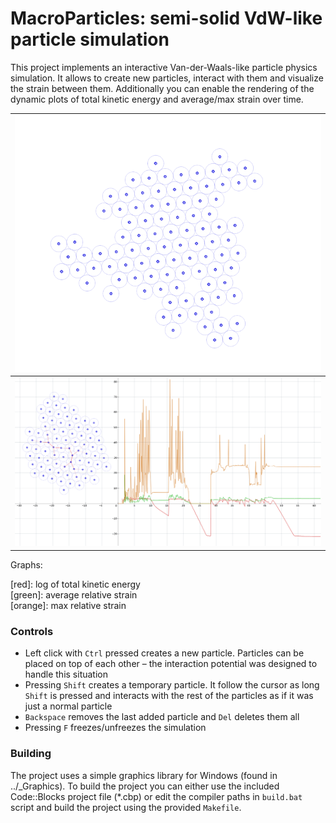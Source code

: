 # MacroParticles: semi-solid VdW-like particle simulation

This project implements an interactive Van-der-Waals-like particle physics simulation. It allows to create new particles, interact with them and visualize the strain between them. Additionally you can enable the rendering of the dynamic plots of total kinetic energy and average/max strain over time.

| ![An example of a particle system](img/img1.png)      |
| ----------------------------------------------------- |
| ![Strain graph and energy/strain plots](img/img2.png) |

Graphs:

[red]: log of total kinetic energy  
[green]: average relative strain  
[orange]: max relative strain  

### Controls

- Left click with `Ctrl` pressed creates a new particle. Particles can be placed on top of each other &ndash; the interaction potential was designed to handle this situation
- Pressing `Shift` creates a temporary particle. It follow the cursor as long `Shift` is pressed and interacts with the rest of the particles as if it was just a normal particle
- `Backspace` removes the last added particle and `Del` deletes them all
- Pressing `F` freezes/unfreezes the simulation

### Building

The project uses a simple graphics library for Windows (found in ../_Graphics). To build the project you can either use the included Code::Blocks project file (*.cbp) or edit the compiler paths in `build.bat` script and build the project using the provided `Makefile`.
